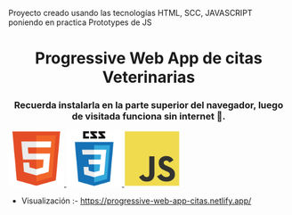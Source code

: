 Proyecto creado usando las tecnologías HTML, SCC, JAVASCRIPT poniendo en practica Prototypes de JS


<h1 align="center">Progressive Web App de citas Veterinarias</h1>
<h3 align="center">Recuerda instalarla en la parte superior del navegador, luego de visitada funciona sin internet 🌟.</h3>


<a href="https://www.w3.org/html/" target="_blank" rel="noreferrer"> <img
      src="https://github.com/devicons/devicon/blob/master/icons/html5/html5-original.svg" alt="html5" width="100"
      height="100" /> </a>
<a href="https://www.w3schools.com/css/" target="_blank"
    rel="noreferrer"> <img src="https://raw.githubusercontent.com/devicons/devicon/master/icons/css3/css3-original-wordmark.svg" alt="css3"
      width="100" height="100" /> </a>
<a href="https://www.javascript.com/" target="_blank" rel="noreferrer"> <img
      src="https://github.com/devicons/devicon/blob/master/icons/javascript/javascript-original.svg" alt="javascript" width="100"
      height="100" /> </a>

-  Visualización :-
<a href="https://progressive-web-app-citas.netlify.app/" target="_blank"
    rel="noreferrer">https://progressive-web-app-citas.netlify.app/</a>

